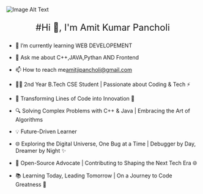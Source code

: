 ![Image Alt Text](https://user-images.githubusercontent.com/74038190/225813708-98b745f2-7d22-48cf-9150-083f1b00d6c9.gif)
<p align = "center" style="font-size: 24px;">#Hi 👋, I'm Amit Kumar Pancholi</p>
<div style="text-align: left;">
  
* 🚀 I’m currently learning WEB DEVELOPEMENT
  
* 💬 Ask me about C++,JAVA,Pythan AND Frontend
  
* 📫 How to reach me[amitjipancholi@gmail.com](mailto:amitjipancholi@gmail.com)
  
* 👨‍💻 2nd Year B.Tech CSE Student | Passionate about Coding & Tech ⚡️
  
* 🚀 Transforming Lines of Code into Innovation 🌟

* 🔍 Solving Complex Problems with C++ & Java | Embracing the Art of Algorithms

* 💡 Future-Driven Learner

* 🌐 Exploring the Digital Universe, One Bug at a Time | Debugger by Day, Dreamer by Night ✨

* 🌈 Open-Source Advocate | Contributing to Shaping the Next Tech Era 🌐

* 📚 Learning Today, Leading Tomorrow | On a Journey to Code Greatness 🚀

<p style="font-size:18px;>#Connect with me:</p>
</div>
